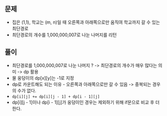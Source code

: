 ## 문제
- 집은 (1,1), 학교는 (m, n)일 때 오른쪽과 아래쪽으로만 움직여 학교까지 갈 수 있는 최단경로
- 최단경로의 개수를 1,000,000,007로 나눈 나머지를 리턴

## 풀이
- 최단경로를 1,000,000,007로 나눈 나머지 ? -> 최단경로의 개수가 매우 많다는 의미 -> dp 활용
- 물 웅덩이의 dp[x][y]는 -1로 지정
- dp로 카운트해도 되는 이유 - 오른쪽과 아래쪽으로만 갈 수 있음 -> 중복되는 경우의 수가 없다.
- `dp[i][j] += dp[i][j - 1] + dp[i - 1][j]`
- dp[i][j - 1]이나 dp[i - 1][j]가 웅덩이인 경우는 제외하기 위해 if문으로 비교 후 더한다.
